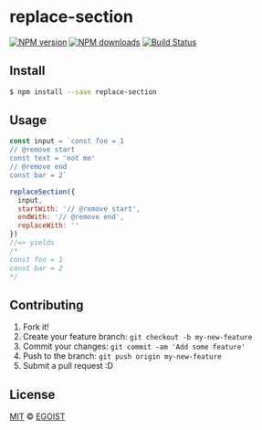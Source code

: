 # replace-section

[![NPM version](https://img.shields.io/npm/v/replace-section.svg?style=flat-square)](https://npmjs.com/package/replace-section) [![NPM downloads](https://img.shields.io/npm/dm/replace-section.svg?style=flat-square)](https://npmjs.com/package/replace-section) [![Build Status](https://img.shields.io/circleci/project/egoist/replace-section/master.svg?style=flat-square)](https://circleci.com/gh/egoist/replace-section)

## Install

```bash
$ npm install --save replace-section
```

## Usage

```js
const input = `const foo = 1
// @remove start
const text = 'not me'
// @remove end
const bar = 2`

replaceSection({
  input,
  startWith: '// @remove start',
  endWith: '// @remove end',
  replaceWith: ''
})
//=> yields
/*
const foo = 1
const bar = 2
*/
```

## Contributing

1. Fork it!
2. Create your feature branch: `git checkout -b my-new-feature`
3. Commit your changes: `git commit -am 'Add some feature'`
4. Push to the branch: `git push origin my-new-feature`
5. Submit a pull request :D

## License

[MIT](https://egoist.mit-license.org/) © [EGOIST](https://github.com/egoist)
